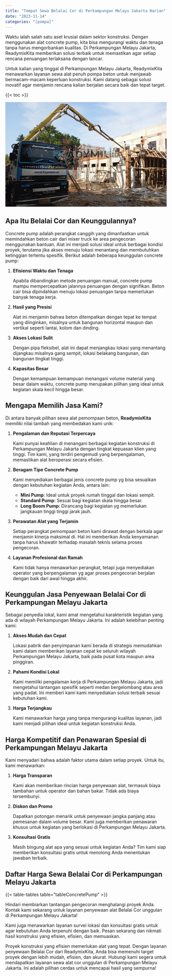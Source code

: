 ```yaml
---
title: "Tempat Sewa Belalai Cor di Perkampungan Melayu Jakarta Harian"
date: "2023-11-14"
categories: "[pompa]"
---
```


Waktu ialah salah satu aset krusial dalam sektor konstruksi. Dengan menggunakan alat concrete pump, kita bisa mengurangi waktu dan tenaga tanpa harus mengorbankan kualitas. Di Perkampungan Melayu Jakarta, ReadymixKita memberikan solusi terbaik untuk memastikan agar setiap rencana penuangan terlaksana dengan lancar.

Untuk kalian yang tinggal di Perkampungan Melayu Jakarta, ReadymixKita menawarkan layanan sewa alat penuh pompa beton untuk menjawab bermacam-macam keperluan konstruksi. Kami datang sebagai solusi inovatif agar menjamin rencana kalian berjalan secara baik dan tepat target.

{{< toc >}}

![Tempat Sewa Belalai Cor di Perkampungan Melayu Jakarta Harian](/images/pompa/sewa-pompa-26.jpg)

## Apa Itu Belalai Cor dan Keunggulannya?

Concrete pump adalah perangkat canggih yang dimanfaatkan untuk memindahkan beton cair dari mixer truck ke area pengecoran menggunakan bantuan. Alat ini menjadi solusi ideal untuk berbagai kondisi proyek, terutama jika akses menuju lokasi menantang dan membutuhkan ketinggian tertentu spesifik. Berikut adalah beberapa keunggulan concrete pump:

1. **Efisiensi Waktu dan Tenaga**

   Apabila dibandingkan metode penuangan manual, concrete pump mampu mempercepatkan jalannya penuangan dengan signifikan. Beton cair bisa dipindahkan menuju lokasi penuangan tanpa memerlukan banyak tenaga kerja.

2. **Hasil yang Presisi**

   Alat ini menjamin bahwa beton ditempatkan dengan tepat ke tempat yang diinginkan, misalnya untuk bangunan horizontal maupun dan vertikal seperti lantai, kolom dan dinding.

3. **Akses Lokasi Sulit**

   Dengan pipa fleksibel, alat ini dapat menjangkau lokasi yang menantang dijangkau misalnya gang sempit, lokasi belakang bangunan, dan bangunan tingkat tinggi.

4. **Kapasitas Besar**

   Dengan kemampuan kemampuan menangani volume material yang besar dalam waktu, concrete pump merupakan pilihan yang ideal untuk kegiatan skala kecil hingga besar.

## Mengapa Memilih Jasa Kami?

Di antara banyak pilihan sewa alat pemompaan beton, **ReadymixKita** memiliki nilai tambah yang membedakan kami unik:

1. **Pengalaman dan Reputasi Terpercaya**

   Kami punyai keahlian di menangani berbagai kegiatan konstruksi di Perkampungan Melayu Jakarta dengan tingkat kepuasan klien yang tinggi. Tim kami, yang terdiri pengemudi yang berpengalaman, memastikan alat beroperasi secara efisien.

2. **Beragam Tipe Concrete Pump**

   Kami menyediakan berbagai jenis concrete pump yg bisa sesuaikan dengan kebutuhan kegiatan Anda, antara lain:
   - **Mini Pump**: Ideal untuk proyek rumah tinggal dan lokasi sempit.
   - **Standard Pump**: Sesuai bagi kegiatan skala hingga besar.
   - **Long Boom Pump**: Dirancang bagi kegiatan yg memerlukan jangkauan tinggi tinggi jarak jauh.

3. **Perawatan Alat yang Terjamin**

   Setiap perangkat pemompaan beton kami dirawat dengan berkala agar menjamin kinerja maksimal di. Hal ini memberikan Anda kenyamanan tanpa harus khawatir terhadap masalah teknis selama proses pengecoran.

4. **Layanan Profesional dan Ramah**

   Kami tidak hanya menawarkan perangkat, tetapi juga menyediakan operator yang berpengalaman yg agar proses pengecoran berjalan dengan baik dari awal hingga akhir.

## Keunggulan Jasa Penyewaan Belalai Cor di Perkampungan Melayu Jakarta

Sebagai penyedia lokal, kami amat mengetahui karakteristik kegiatan yang ada di wilayah Perkampungan Melayu Jakarta. Ini adalah kelebihan penting kami:

1. **Akses Mudah dan Cepat**

   Lokasi pabrik dan penyimpanan kami berada di strategis memudahkan kami dalam memberikan layanan cepat ke seluruh wilayah Perkampungan Melayu Jakarta, baik pada pusat kota maupun area pinggiran.

2. **Pahami Kondisi Lokal**

   Kami memiliki pengalaman kerja di Perkampungan Melayu Jakarta, jadi mengetahui tantangan spesifik seperti medan bergelombang atau area yang padat. Ini memberi kami kami menyediakan solusi terbaik sesuai kebutuhan kami.

3. **Harga Terjangkau**

   Kami menawarkan harga yang tanpa mengurangi kualitas layanan, jadi kami menjadi pilihan ideal untuk kegiatan konstruksi Anda.

## Harga Kompetitif dan Penawaran Spesial di Perkampungan Melayu Jakarta

Kami menyadari bahwa adalah faktor utama dalam setiap proyek. Untuk itu, kami menawarkan:

1. **Harga Transparan**

   Kami akan memberikan rincian harga penyewaan alat, termasuk biaya tambahan untuk operator dan bahan bakar. Tidak ada biaya tersembunyi.

2. **Diskon dan Promo**

   Dapatkan potongan menarik untuk penyewaan jangka panjang atau pemesanan dalam volume besar. Kami juga memberikan penawaran khusus untuk kegiatan yang berlokasi di Perkampungan Melayu Jakarta.

3. **Konsultasi Gratis**

   Masih bingung alat apa yang sesuai untuk kegiatan Anda? Tim kami siap memberikan konsultasi gratis untuk menolong Anda menentukan jawaban terbaik.

## Daftar Harga Sewa Belalai Cor di Perkampungan Melayu Jakarta

{{< table-tables table="tableConcretePump" >}}

Hindari membiarkan tantangan pengecoran menghalangi proyek Anda. Kontak kami sekarang untuk layanan penyewaan alat Belalai Cor unggulan di Perkampungan Melayu Jakarta!

Kami juga menawarkan layanan survei lokasi dan konsultasi gratis untuk agar kebutuhan Anda terpenuhi dengan baik. Pesan sekarang dan nikmati hasil konstruksi yang efisien, efisien, dan memuaskan.

Proyek konstruksi yang efisien memerlukan alat yang tepat. Dengan layanan penyewaan Belalai Cor dari ReadymixKita, Anda bisa memenuhi target proyek dengan lebih mudah, efisien, dan akurat. Hubungi kami segera untuk mendapatkan layanan sewa alat cor unggulan di Perkampungan Melayu Jakarta. Ini adalah pilihan cerdas untuk mencapai hasil yang sempurna!